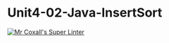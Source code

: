 # Unit4-02-Java-InsertSort
[![Mr Coxall's Super Linter](https://github.com/ICS4U-Programming-AdrijanV/Unit4-02-Java-InsertSort/workflows/Mr%20Coxall's%20Super%20Linter/badge.svg)](https://github.com/ICS4U-Programming-AdrijanV/Unit4-02-Java-InsertSort/actions/)
